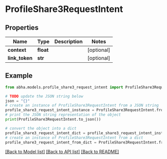 # ProfileShare3RequestIntent


## Properties

Name | Type | Description | Notes
------------ | ------------- | ------------- | -------------
**context** | **float** |  | [optional] 
**link_token** | **str** |  | [optional] 

## Example

```python
from abha.models.profile_share3_request_intent import ProfileShare3RequestIntent

# TODO update the JSON string below
json = "{}"
# create an instance of ProfileShare3RequestIntent from a JSON string
profile_share3_request_intent_instance = ProfileShare3RequestIntent.from_json(json)
# print the JSON string representation of the object
print(ProfileShare3RequestIntent.to_json())

# convert the object into a dict
profile_share3_request_intent_dict = profile_share3_request_intent_instance.to_dict()
# create an instance of ProfileShare3RequestIntent from a dict
profile_share3_request_intent_from_dict = ProfileShare3RequestIntent.from_dict(profile_share3_request_intent_dict)
```
[[Back to Model list]](../README.md#documentation-for-models) [[Back to API list]](../README.md#documentation-for-api-endpoints) [[Back to README]](../README.md)


